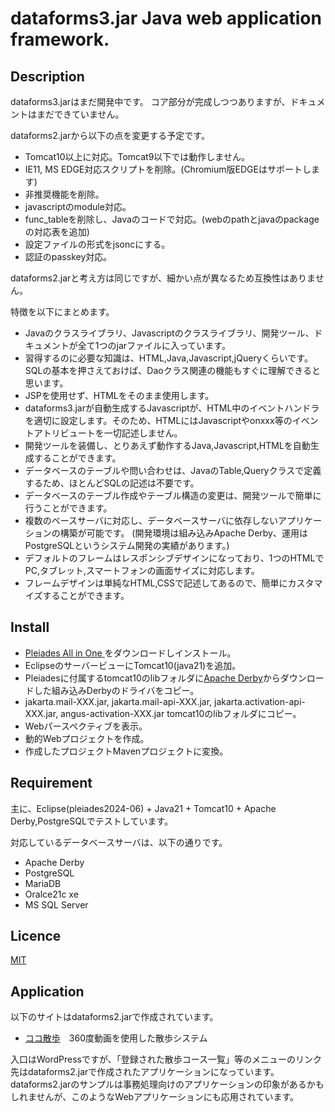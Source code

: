 # dataforms3.jar Java web application framework.

## Description

dataforms3.jarはまだ開発中です。
コア部分が完成しつつありますが、ドキュメントはまだできていません。

dataforms2.jarから以下の点を変更する予定です。

* Tomcat10以上に対応。Tomcat9以下では動作しません。
* IE11, MS EDGE対応スクリプトを削除。(Chromium版EDGEはサポートします)
* 非推奨機能を削除。
* javascriptのmodule対応。
* func_tableを削除し、Javaのコードで対応。(webのpathとjavaのpackageの対応表を追加)
* 設定ファイルの形式をjsoncにする。
* 認証のpasskey対応。

dataforms2.jarと考え方は同じですが、細かい点が異なるため互換性はありません。

特徴を以下にまとめます。

* Javaのクラスライブラリ、Javascriptのクラスライブラリ、開発ツール、ドキュメントが全て1つのjarファイルに入っています。
* 習得するのに必要な知識は、HTML,Java,Javascript,jQueryくらいです。SQLの基本を押さえておけば、Daoクラス関連の機能もすぐに理解できると思います。
* JSPを使用せず、HTMLをそのまま使用します。
* dataforms3.jarが自動生成するJavascriptが、HTML中のイベントハンドラを適切に設定します。そのため、HTMLにはJavascriptやonxxx等のイベントアトリビュートを一切記述しません。
* 開発ツールを装備し、とりあえず動作するJava,Javascript,HTMLを自動生成することができます。
* データベースのテーブルや問い合わせは、JavaのTable,Queryクラスで定義するため、ほとんどSQLの記述は不要です。
* データベースのテーブル作成やテーブル構造の変更は、開発ツールで簡単に行うことができます。
* 複数のベースサーバに対応し、データベースサーバに依存しないアプリケーションの構築が可能です。
(開発環境は組み込みApache Derby、運用はPostgreSQLというシステム開発の実績があります。)
* デフォルトのフレームはレスポンシブデザインになっており、1つのHTMLでPC,タブレット,スマートフォンの画面サイズに対応します。
* フレームデザインは単純なHTML,CSSで記述してあるので、簡単にカスタマイズすることができます。


## Install

* [Pleiades All in One ](https://willbrains.jp/)をダウンロードしインストール。
* EclipseのサーバービューにTomcat10(java21)を追加。
* Pleiadesに付属するtomcat10のlibフォルダに[Apache Derby](https://db.apache.org/derby/)からダウンロードした組み込みDerbyのドライバをコピー。
* jakarta.mail-XXX.jar, jakarta.mail-api-XXX.jar, jakarta.activation-api-XXX.jar, angus-activation-XXX.jar tomcat10のlibフォルダにコピー。
* Webパースペクティブを表示。
* 動的Webプロジェクトを作成。
* 作成したプロジェクトMavenプロジェクトに変換。





## Requirement
主に、Eclipse(pleiades2024-06) + Java21 + Tomcat10 + Apache Derby,PostgreSQLでテストしています。

対応しているデータベースサーバは、以下の通りです。

* Apache Derby
* PostgreSQL
* MariaDB
* Oralce21c xe
* MS SQL Server


## Licence
[MIT](https://github.com/takayanagi2087/dataforms/blob/master/LICENSE)

## Application
以下のサイトはdataforms2.jarで作成されています。

* [ココ散歩](https://cocosampo.net/sampo/)　360度動画を使用した散歩システム

入口はWordPressですが、「登録された散歩コース一覧」等のメニューのリンク先はdataforms2.jarで作成されたアプリケーションになっています。
dataforms2.jarのサンプルは事務処理向けのアプリケーションの印象があるかもしれませんが、このようなWebアプリケーションにも応用されています。



